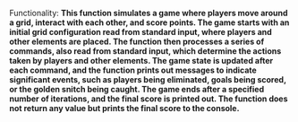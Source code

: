 Functionality: **This function simulates a game where players move around a grid, interact with each other, and score points. The game starts with an initial grid configuration read from standard input, where players and other elements are placed. The function then processes a series of commands, also read from standard input, which determine the actions taken by players and other elements. The game state is updated after each command, and the function prints out messages to indicate significant events, such as players being eliminated, goals being scored, or the golden snitch being caught. The game ends after a specified number of iterations, and the final score is printed out. The function does not return any value but prints the final score to the console.**